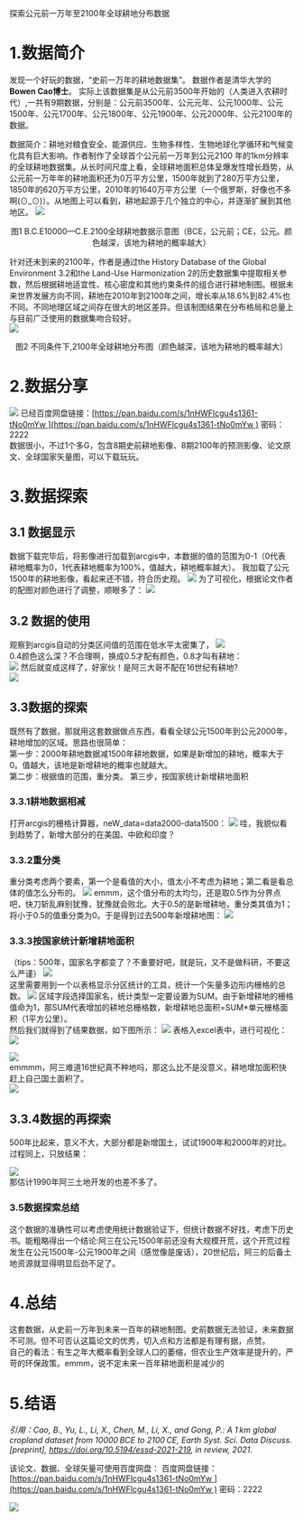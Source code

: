 探索公元前一万年至2100年全球耕地分布数据
# 1.数据简介
发现一个好玩的数据，“史前一万年的耕地数据集”。 数据作者是清华大学的**Bowen Cao博士**。 实际上该数据集是从公元前3500年开始的（人类进入农耕时代）,一共有9期数据，分别是：公元前3500年、公元元年、公元1000年、公元1500年、公元1700年、公元1800年、公元1900年、公元2000年、公元2100年的数据。  

数据简介：耕地对粮食安全、能源供应、生物多样性、生物地球化学循环和气候变化具有巨大影响。作者制作了全球首个公元前一万年到公元2100 年的1km分辨率的全球耕地数据集。从长时间尺度上看，全球耕地面积总体呈爆发性增长趋势，从公元前一万年年的耕地面积还为0万平方公里，1500年就到了280万平方公里，1850年的620万平方公里，2010年的1640万平方公里（一个俄罗斯，好像也不多啊(⊙_⊙)）。从地图上可以看到，耕地起源于几个独立的中心，并逐渐扩展到其他地区。 
![](https://img-blog.csdnimg.cn/img_convert/4eff0f91ed2a07b6a8c0ed9d9b3f70e8.png)
<center>图1 B.C.E10000—C.E.2100全球耕地数据示意图（BCE，公元前；CE，公元。颜色越深，该地为耕地的概率越大）</center>    
  
针对还未到来的2100年，作者是通过the History Database of the Global Environment 3.2和the Land-Use Harmonization 2的历史数据集中提取相关参数，然后根据耕地适宜性、核心密度和其他约束条件的组合进行耕地制图。根据未来世界发展方向不同，耕地在2010年到2100年之间，增长率从18.6%到82.4%也不同。不同地理区域之间存在很大的地区差异。但该制图结果在分布格局和总量上与目前广泛使用的数据集吻合较好。  
![](https://gitee.com/kitmyfaceplease/image_upload/raw/master/img/202108112338221.png)
<center>图2 不同条件下,2100年全球耕地分布图（颜色越深，该地为耕地的概率越大）</center>   


# 2.数据分享
![](https://gitee.com/kitmyfaceplease/image_upload/raw/master/img/202108120005212.png)
已经百度网盘链接：[https://pan.baidu.com/s/1nHWFlcgu4s1361-tNo0mYw ](https://pan.baidu.com/s/1nHWFlcgu4s1361-tNo0mYw )
密码：2222  
数据很小，不过1个多G，包含8期史前耕地影像、8期2100年的预测影像、论文原文、全球国家矢量图，可以下载玩玩。

# 3.数据探索
## 3.1 数据显示
数据下载完毕后，将影像进行加载到arcgis中，本数据的值的范围为0-1（0代表耕地概率为0，1代表耕地概率为100%，值越大，耕地概率越大）。
我加载了公元1500年的耕地影像，看起来还不错，符合历史观。
![](https://gitee.com/kitmyfaceplease/image_upload/raw/master/img/202108112356746.png)
为了可视化，根据论文作者的配图对颜色进行了调整，顺眼多了：
![](https://gitee.com/kitmyfaceplease/image_upload/raw/master/img/202108120008359.png)
## 3.2 数据的使用
观察到arcgis自动的分类区间值的范围在低水平太密集了，
![](https://gitee.com/kitmyfaceplease/image_upload/raw/master/img/202108120012523.png)  
0.4颜色这么深？不合理啊，换成0.5才配有颜色，0.8才叫有耕地：  
![](https://gitee.com/kitmyfaceplease/image_upload/raw/master/img/202108120017271.png) 
然后就变成这样了，好家伙！是阿三大哥不配在16世纪有耕地?  
![](https://gitee.com/kitmyfaceplease/image_upload/raw/master/img/202108120018459.png)  
## 3.3数据的探索
既然有了数据，那就用这套数据做点东西，看看全球公元1500年到公元2000年，耕地增加的区域。思路也很简单：  
第一步：2000年耕地数据减1500年耕地数据，如果是新增加的耕地，概率大于0。值越大，该地是新增耕地的概率也就越大。  
第二步：根据值的范围，重分类。
第三步，按国家统计新增耕地面积
### 3.3.1耕地数据相减
打开arcgis的栅格计算器，neW_data=data2000-data1500：
![](https://gitee.com/kitmyfaceplease/image_upload/raw/master/img/202108120042981.png)
哇，我貌似看到趋势了，新增大部分的在美国、中欧和印度？
### 3.3.2重分类
重分类考虑两个要素，第一个是看值的大小，值太小不考虑为耕地；第二看是看总体的值怎么分布的。
![](https://gitee.com/kitmyfaceplease/image_upload/raw/master/img/202108120045865.png)
emmm，这个值分布的太均匀，还是取0.5作为分界点吧，快刀斩乱麻别犹豫，犹豫就会败北。大于0.5的是新增耕地，重分类其值为1；将小于0.5的值重分类为0。于是得到过去500年新增耕地图：
![](https://gitee.com/kitmyfaceplease/image_upload/raw/master/img/202108120049090.png)

### 3.3.3按国家统计新增耕地面积
（tips：500年，国家名字都变了？不重要好吧，就是玩，又不是做科研，不要这么严谨）
![](https://gitee.com/kitmyfaceplease/image_upload/raw/master/img/202108120030228.gif)  
这里需要用到一个以表格显示分区统计的工具，统计一个矢量多边形内栅格的总数。
![](https://gitee.com/kitmyfaceplease/image_upload/raw/master/img/202108120107185.png)
区域字段选择国家名，统计类型一定要设置为SUM。由于新增耕地的栅格值命为1，那SUM代表增加的耕地总栅格数，新增耕地总面积=SUM*单元栅格面积（1平方公里）。  
然后我们就得到了结果数据，如下图所示：
![](https://gitee.com/kitmyfaceplease/image_upload/raw/master/img/202108120109976.png)
表格入excel表中，进行可视化：  
![](https://gitee.com/kitmyfaceplease/image_upload/raw/master/img/202108120120742.png)  
  
![](https://gitee.com/kitmyfaceplease/image_upload/raw/master/img/202108120221436.png)  
emmmm，阿三难道16世纪真不种地吗，那这么比不是没意义，耕地增加面积快赶上自己国土面积了。  
![](https://gitee.com/kitmyfaceplease/image_upload/raw/master/img/202108120123245.png)
## 3.3.4数据的再探索
500年比起来，意义不大，大部分都是新增国土，试试1900年和2000年的对比。
过程同上，只放结果：

![](https://gitee.com/kitmyfaceplease/image_upload/raw/master/img/202108120222654.png)  
那估计1990年阿三土地开发的也差不多了。  
### 3.5数据探索总结
这个数据的准确性可以考虑使用统计数据验证下，但统计数据不好找，考虑下历史书。能粗略得出一个结论:阿三在公元1500年前还没有大规模开荒，这个开荒过程发生在公元1500年-公元1900年之间（感觉像是废话），20世纪后，阿三的后备土地资源就显得明显后劲不足了。

# 4.总结
这套数据，从史前一万年到未来一百年的耕地制图。史前数据无法验证，未来数据不可测。但不可否认这篇论文的优秀，切入点和方法都是有理有据，点赞。  
自己的看法：有生之年大概率看到全球人口的萎缩，但农业生产效率是提升的，严苛的环保政策。emmm，说不定未来一百年耕地面积是减少的

# 5.结语
*引用：Cao, B., Yu, L., Li, X., Chen, M., Li, X., and Gong, P.: A 1 km global cropland dataset from 10000 BCE to 2100 CE, Earth Syst. Sci. Data Discuss. [preprint], https://doi.org/10.5194/essd-2021-219, in review, 2021.*

该论文、数据、全球矢量可使用百度网盘：
百度网盘链接：[https://pan.baidu.com/s/1nHWFlcgu4s1361-tNo0mYw ](https://pan.baidu.com/s/1nHWFlcgu4s1361-tNo0mYw )
密码：2222    


![](https://gitee.com/kitmyfaceplease/image_upload/raw/master/img/202108120210607.jpg)